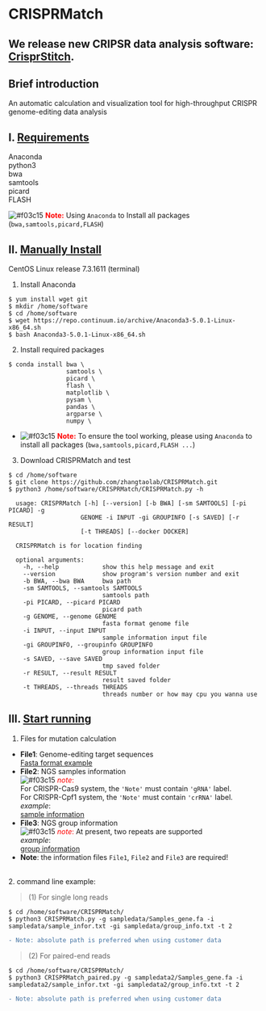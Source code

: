 # CRISPRMatch

## We release new CRIPSR data analysis software: [CrisprStitch](https://zhangtaolab.org/software/crisprstitch). 

## Brief introduction
An automatic calculation and visualization tool for high-throughput CRISPR genome-editing data analysis
## I. <u>Requirements</u>
Anaconda</br>
python3</br>
bwa</br>
samtools</br>
picard</br>
FLASH</br>

![#f03c15](https://placehold.it/15/f03c15/000000?text=+) **<font color=red>Note:</font>** Using `Anaconda` to Install all packages (`bwa,samtools,picard,FLASH`)

## II. <u>Manually Install</u>
CentOS Linux release 7.3.1611 (terminal)
1. Install Anaconda</br>
```
$ yum install wget git
$ mkdir /home/software
$ cd /home/software
$ wget https://repo.continuum.io/archive/Anaconda3-5.0.1-Linux-x86_64.sh
$ bash Anaconda3-5.0.1-Linux-x86_64.sh
```
2. Install required packages  
```
$ conda install bwa \  
                samtools \  
                picard \  
                flash \ 
                matplotlib \  
                pysam \  
                pandas \  
                argparse \  
                numpy \
```
- ![#f03c15](https://placehold.it/15/f03c15/000000?text=+) **<font color=red>Note:</font>** To ensure the tool working, please using `Anaconda` to install all packages (`bwa,samtools,picard,FLASH ...`)

3. Download CRISPRMatch and test
```
$ cd /home/software
$ git clone https://github.com/zhangtaolab/CRISPRMatch.git
$ python3 /home/software/CRISPRMatch/CRISPRMatch.py -h
  
  usage: CRISPRMatch [-h] [--version] [-b BWA] [-sm SAMTOOLS] [-pi PICARD] -g
                    GENOME -i INPUT -gi GROUPINFO [-s SAVED] [-r RESULT]
                    [-t THREADS] [--docker DOCKER]

  CRISPRMatch is for location finding

  optional arguments:
    -h, --help            show this help message and exit
    --version             show program's version number and exit
    -b BWA, --bwa BWA     bwa path
    -sm SAMTOOLS, --samtools SAMTOOLS
                          samtools path
    -pi PICARD, --picard PICARD
                          picard path
    -g GENOME, --genome GENOME
                          fasta format genome file
    -i INPUT, --input INPUT
                          sample information input file
    -gi GROUPINFO, --groupinfo GROUPINFO
                          group information input file
    -s SAVED, --save SAVED
                          tmp saved folder
    -r RESULT, --result RESULT
                          result saved folder
    -t THREADS, --threads THREADS
                          threads number or how may cpu you wanna use
```

## III. <u>Start running</u>
1. Files for mutation calculation  
- **File1**: Genome-editing target sequences  
[Fasta format example](https://github.com/zhangtaolab/CRISPRMatch/blob/master/sampledata/Samples_gene.fa)
- **File2**: NGS samples information  
![#f03c15](https://placehold.it/15/f03c15/000000?text=+) <font color=red>*note*:</font>   
For CRISPR-Cas9 system, the `'Note'` must contain `'gRNA'` label.  
For CRISPR-Cpf1 system, the `'Note'` must contain `'crRNA'` label.  
*example*:  
[sample information](https://github.com/zhangtaolab/CRISPRMatch/blob/master/sampledata/sample_infor.txt)  
- **File3**: NGS group information  
![#f03c15](https://placehold.it/15/f03c15/000000?text=+) <font color=red>*note*:</font> At present, two repeats are supported<br>
*example*:</br>
[group information](https://github.com/zhangtaolab/CRISPRMatch/blob/master/sampledata/group_info.txt)  
- **Note**: the information files `File1`, `File2` and `File3` are required!  
</br>
2. command line example:</br>

> (1) For single long reads

```
$ cd /home/software/CRISPRMatch/
$ python3 CRISPRMatch.py -g sampledata/Samples_gene.fa -i sampledata/sample_infor.txt -gi sampledata/group_info.txt -t 2
```
```diff
- Note: absolute path is preferred when using customer data
```
> (2) For paired-end reads
```
$ cd /home/software/CRISPRMatch/
$ python3 CRISPRMatch_paired.py -g sampledata2/Samples_gene.fa -i sampledata2/sample_infor.txt -gi sampledata2/group_info.txt -t 2
```
```diff
- Note: absolute path is preferred when using customer data
```
